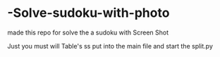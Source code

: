 # -Solve-sudoku-with-photo
made this repo for solve the  a sudoku with Screen Shot

Just you must will Table's ss put into the main file and start the split.py
